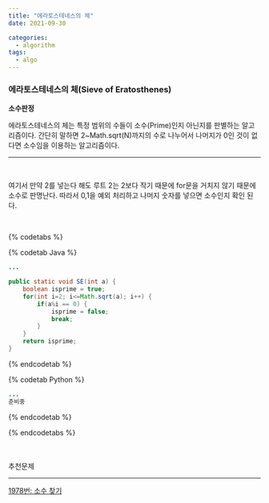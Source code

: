 ```yaml
---
title: "에라토스테네스의 체"
date: 2021-09-30

categories:
  - algorithm
tags:
  - algo
---
```


### 에라토스테네스의 체(Sieve of Eratosthenes)

**소수판정**

에라토스테네스의 체는 특정 범위의 수들이 소수(Prime)인지 아닌지를 판별하는 알고리즘이다. 간단히 말하면 2~Math.sqrt(N)까지의 수로 나누어서 나머지가 0인 것이 없다면 소수임을 이용하는 알고리즘이다.

---

<br>

여기서 만약 2를 넣는다 해도 루트 2는 2보다 작기 때문에 for문을 거치지 않기 때문에 소수로 판명난다. 따라서 0,1을 예외 처리하고 나머지 숫자를 넣으면 소수인지 확인 된다.

<br>

{% codetabs %}

{% codetab Java %}
```java
...

public static void SE(int a) {
	boolean isprime = true;
	for(int i=2; i<=Math.sqrt(a); i++) {
		if(a%i == 0) {
			isprime = false;
			break;
		}
	}
	return isprime;
}
```
{% endcodetab %}

{% codetab Python %}
```java
...
준비중
```
{% endcodetab %}

{% endcodetabs %}

<br><br>
추천문제

---

[1978번: 소수 찾기](https://www.acmicpc.net/problem/1978)

<br><br>